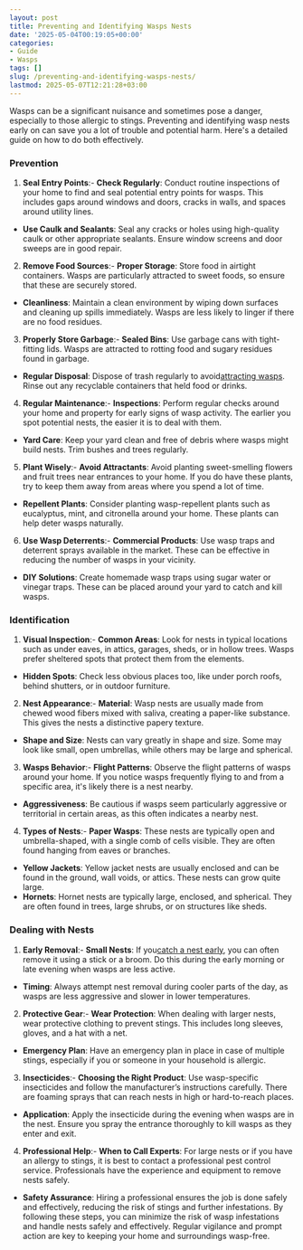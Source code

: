 ```yaml
---
layout: post
title: Preventing and Identifying Wasps Nests
date: '2025-05-04T00:19:05+00:00'
categories:
- Guide
- Wasps
tags: []
slug: /preventing-and-identifying-wasps-nests/
lastmod: 2025-05-07T12:21:28+03:00
---
```


Wasps can be a significant nuisance and sometimes pose a danger, especially to those allergic to stings. Preventing and identifying wasp nests early on can save you a lot of trouble and potential harm. Here's a detailed guide on how to do both effectively.
### Prevention
1. **Seal Entry Points**:- **Check Regularly**: Conduct routine inspections of your home to find and seal potential entry points for wasps. This includes gaps around windows and doors, cracks in walls, and spaces around utility lines.
- **Use Caulk and Sealants**: Seal any cracks or holes using high-quality caulk or other appropriate sealants. Ensure window screens and door sweeps are in good repair.
2. **Remove Food Sources**:- **Proper Storage**: Store food in airtight containers. Wasps are particularly attracted to sweet foods, so ensure that these are securely stored.
- **Cleanliness**: Maintain a clean environment by wiping down surfaces and cleaning up spills immediately. Wasps are less likely to linger if there are no food residues.
3. **Properly Store Garbage**:- **Sealed Bins**: Use garbage cans with tight-fitting lids. Wasps are attracted to rotting food and sugary residues found in garbage.
- **Regular Disposal**: Dispose of trash regularly to avoid[attracting wasps](https://pestpolicy.com/baby-wasp/). Rinse out any recyclable containers that held food or drinks.
4. **Regular Maintenance**:- **Inspections**: Perform regular checks around your home and property for early signs of wasp activity. The earlier you spot potential nests, the easier it is to deal with them.
- **Yard Care**: Keep your yard clean and free of debris where wasps might build nests. Trim bushes and trees regularly.
5. **Plant Wisely**:- **Avoid Attractants**: Avoid planting sweet-smelling flowers and fruit trees near entrances to your home. If you do have these plants, try to keep them away from areas where you spend a lot of time.
- **Repellent Plants**: Consider planting wasp-repellent plants such as eucalyptus, mint, and citronella around your home. These plants can help deter wasps naturally.
6. **Use Wasp Deterrents**:- **Commercial Products**: Use wasp traps and deterrent sprays available in the market. These can be effective in reducing the number of wasps in your vicinity.
- **DIY Solutions**: Create homemade wasp traps using sugar water or vinegar traps. These can be placed around your yard to catch and kill wasps.
### Identification
1. **Visual Inspection**:- **Common Areas**: Look for nests in typical locations such as under eaves, in attics, garages, sheds, or in hollow trees. Wasps prefer sheltered spots that protect them from the elements.
- **Hidden Spots**: Check less obvious places too, like under porch roofs, behind shutters, or in outdoor furniture.
2. **Nest Appearance**:- **Material**: Wasp nests are usually made from chewed wood fibers mixed with saliva, creating a paper-like substance. This gives the nests a distinctive papery texture.
- **Shape and Size**: Nests can vary greatly in shape and size. Some may look like small, open umbrellas, while others may be large and spherical.
3. **Wasps Behavior**:- **Flight Patterns**: Observe the flight patterns of wasps around your home. If you notice wasps frequently flying to and from a specific area, it's likely there is a nest nearby.
- **Aggressiveness**: Be cautious if wasps seem particularly aggressive or territorial in certain areas, as this often indicates a nearby nest.
4. **Types of Nests**:- **Paper Wasps**: These nests are typically open and umbrella-shaped, with a single comb of cells visible. They are often found hanging from eaves or branches.
- **Yellow Jackets**: Yellow jacket nests are usually enclosed and can be found in the ground, wall voids, or attics. These nests can grow quite large.
- **Hornets**: Hornet nests are typically large, enclosed, and spherical. They are often found in trees, large shrubs, or on structures like sheds.
### Dealing with Nests
1. **Early Removal**:- **Small Nests**: If you[catch a nest early](https://pestpolicy.com/difference-between-a-bee-and-a-wasps-nest/), you can often remove it using a stick or a broom. Do this during the early morning or late evening when wasps are less active.
- **Timing**: Always attempt nest removal during cooler parts of the day, as wasps are less aggressive and slower in lower temperatures.
2. **Protective Gear**:- **Wear Protection**: When dealing with larger nests, wear protective clothing to prevent stings. This includes long sleeves, gloves, and a hat with a net.
- **Emergency Plan**: Have an emergency plan in place in case of multiple stings, especially if you or someone in your household is allergic.
3. **Insecticides**:- **Choosing the Right Product**: Use wasp-specific insecticides and follow the manufacturer’s instructions carefully. There are foaming sprays that can reach nests in high or hard-to-reach places.
- **Application**: Apply the insecticide during the evening when wasps are in the nest. Ensure you spray the entrance thoroughly to kill wasps as they enter and exit.
4. **Professional Help**:- **When to Call Experts**: For large nests or if you have an allergy to stings, it is best to contact a professional pest control service. Professionals have the experience and equipment to remove nests safely.
- **Safety Assurance**: Hiring a professional ensures the job is done safely and effectively, reducing the risk of stings and further infestations.
By following these steps, you can minimize the risk of wasp infestations and handle nests safely and effectively. Regular vigilance and prompt action are key to keeping your home and surroundings wasp-free.
